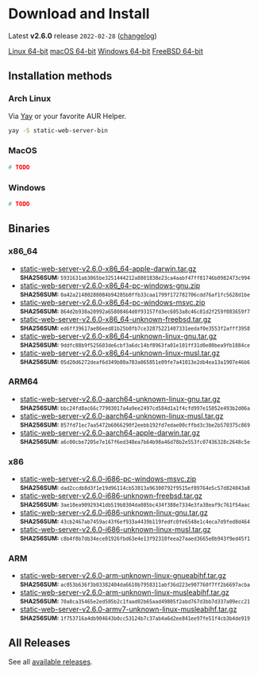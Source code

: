 # Download and Install

Latest **v2.6.0** release `2022-02-28` ([changelog](https://github.com/joseluisq/static-web-server/releases/tag/v2.6.0))

<div class="featured-downloads">

<a class="md-button md-button-sm" href="https://github.com/joseluisq/static-web-server/releases/download/v2.6.0/static-web-server-v2.6.0-x86_64-unknown-linux-gnu.tar.gz">Linux 64-bit</a> <a class="md-button md-button-sm" href="https://github.com/joseluisq/static-web-server/releases/download/v2.6.0/static-web-server-v2.6.0-x86_64-apple-darwin.tar.gz">macOS 64-bit</a>
<a class="md-button md-button-sm" href="https://github.com/joseluisq/static-web-server/releases/download/v2.6.0/static-web-server-v2.6.0-x86_64-pc-windows-msvc.zip">Windows 64-bit</a>
<a class="md-button md-button-sm" href="https://github.com/joseluisq/static-web-server/releases/download/v2.6.0/static-web-server-v2.6.0-x86_64-unknown-freebsd.tar.gz">FreeBSD 64-bit</a>

</div>

## Installation methods

### Arch Linux

Via [Yay](https://github.com/Jguer/yay) or your favorite AUR Helper.

```sh
yay -S static-web-server-bin
```

### MacOS

```sh
# TODO
```

### Windows

```sh
# TODO
```

## Binaries

### x86_64

- [static-web-server-v2.6.0-x86_64-apple-darwin.tar.gz](https://github.com/joseluisq/static-web-server/releases/download/v2.6.0/static-web-server-v2.6.0-x86_64-apple-darwin.tar.gz)<br>
<small>**SHA256SUM:** `5931631ab3065be3251444212a8801838e23ca4aabf47ff81746b0982473c994`</small>
- [static-web-server-v2.6.0-x86_64-pc-windows-gnu.zip](https://github.com/joseluisq/static-web-server/releases/download/v2.6.0/static-web-server-v2.6.0-x86_64-pc-windows-gnu.zip)<br>
<small>**SHA256SUM:** `0a42a21480288084b94285b0ffb33caa1799f172782706cdd76af1fc5628d1be`</small>
- [static-web-server-v2.6.0-x86_64-pc-windows-msvc.zip](https://github.com/joseluisq/static-web-server/releases/download/v2.6.0/static-web-server-v2.6.0-x86_64-pc-windows-msvc.zip)<br>
<small>**SHA256SUM:** `864d2b938a20992a65808464d0f93157fd3ec6053a8c46c81d2f259f083659f7`</small>
- [static-web-server-v2.6.0-x86_64-unknown-freebsd.tar.gz](https://github.com/joseluisq/static-web-server/releases/download/v2.6.0/static-web-server-v2.6.0-x86_64-unknown-freebsd.tar.gz)<br>
<small>**SHA256SUM:** `ed6ff39617ae86eed81b25b0fb7ce32875221407331eedaf0e3553f2afff3958`</small>
- [static-web-server-v2.6.0-x86_64-unknown-linux-gnu.tar.gz](https://github.com/joseluisq/static-web-server/releases/download/v2.6.0/static-web-server-v2.6.0-x86_64-unknown-linux-gnu.tar.gz)<br>
<small>**SHA256SUM:** `9ddfc88b9f525603de6cbf3a6dc14bf8963fa01e101ff31d0e80bea9fb1884ce`</small>
- [static-web-server-v2.6.0-x86_64-unknown-linux-musl.tar.gz](https://github.com/joseluisq/static-web-server/releases/download/v2.6.0/static-web-server-v2.6.0-x86_64-unknown-linux-musl.tar.gz)<br>
<small>**SHA256SUM:** `05d20d6272deaf6d349b80a783a065851e09fe7a41013e2db4ea13a1907e46b6`</small>

### ARM64

- [static-web-server-v2.6.0-aarch64-unknown-linux-gnu.tar.gz](https://github.com/joseluisq/static-web-server/releases/download/v2.6.0/static-web-server-v2.6.0-aarch64-unknown-linux-gnu.tar.gz)<br>
<small>**SHA256SUM:** `bbc24fd8ac66c77903017a4a9ee2497cd584d1a1f4cfd997e15052e493b2d06a`</small>
- [static-web-server-v2.6.0-aarch64-unknown-linux-musl.tar.gz](https://github.com/joseluisq/static-web-server/releases/download/v2.6.0/static-web-server-v2.6.0-aarch64-unknown-linux-musl.tar.gz)<br>
<small>**SHA256SUM:** `857fd71ec7aa5472b6066290f2eebb192fd7edae00cffbd3c3be2b570375c869`</small>
- [static-web-server-v2.6.0-aarch64-apple-darwin.tar.gz](https://github.com/joseluisq/static-web-server/releases/download/v2.6.0/static-web-server-v2.6.0-aarch64-apple-darwin.tar.gz)<br>
<small>**SHA256SUM:** `a6c00cbe7205e7e167f6ed348ea7b64b98a46d78b2e553fc07436328c2648c5e`</small>

### x86

- [static-web-server-v2.6.0-i686-pc-windows-msvc.zip](https://github.com/joseluisq/static-web-server/releases/download/v2.6.0/static-web-server-v2.6.0-i686-pc-windows-msvc.zip)<br>
<small>**SHA256SUM:** `dad2ccdb8d3f1e19d96114cb53813a96300792f9515ef89764e5c57d824043a8`</small>
- [static-web-server-v2.6.0-i686-unknown-freebsd.tar.gz](https://github.com/joseluisq/static-web-server/releases/download/v2.6.0/static-web-server-v2.6.0-i686-unknown-freebsd.tar.gz)<br>
<small>**SHA256SUM:** `3ae10ea90929341db519b8304da085bc434f388e7334e3fa38eaf9c761f54aac`</small>
- [static-web-server-v2.6.0-i686-unknown-linux-gnu.tar.gz](https://github.com/joseluisq/static-web-server/releases/download/v2.6.0/static-web-server-v2.6.0-i686-unknown-linux-gnu.tar.gz)<br>
<small>**SHA256SUM:** `43cb2467ab7459ac43f6ef933a4439b119fedfc0fe6548e1c4eca7d9fed8d464`</small>
- [static-web-server-v2.6.0-i686-unknown-linux-musl.tar.gz](https://github.com/joseluisq/static-web-server/releases/download/v2.6.0/static-web-server-v2.6.0-i686-unknown-linux-musl.tar.gz)<br>
<small>**SHA256SUM:** `c8b4f8b7db34ece01926fbd63e4e13f92310feea27aaed3665e0b943f9ed45f1`</small>

### ARM

- [static-web-server-v2.6.0-arm-unknown-linux-gnueabihf.tar.gz](https://github.com/joseluisq/static-web-server/releases/download/v2.6.0/static-web-server-v2.6.0-arm-unknown-linux-gnueabihf.tar.gz)<br>
<small>**SHA256SUM:** `ac053b636f3b03382404da6610b7958311abf36d223e907760f7ff2b6697acba`</small>
- [static-web-server-v2.6.0-arm-unknown-linux-musleabihf.tar.gz](https://github.com/joseluisq/static-web-server/releases/download/v2.6.0/static-web-server-v2.6.0-arm-unknown-linux-musleabihf.tar.gz)<br>
<small>**SHA256SUM:** `70a8ca35465e2ed505b2c1faad02b65aad49805f2abd767d3bb7d337a09ecc21`</small>
- [static-web-server-v2.6.0-armv7-unknown-linux-musleabihf.tar.gz](https://github.com/joseluisq/static-web-server/releases/download/v2.6.0/static-web-server-v2.6.0-armv7-unknown-linux-musleabihf.tar.gz)<br>
<small>**SHA256SUM:** `1f753716a4db904643b0cc53124b7c37ab4a6d2ee841ee97fe51f4cb3b4de919`</small>

## All Releases

See all [available releases](https://github.com/joseluisq/static-web-server/releases).
